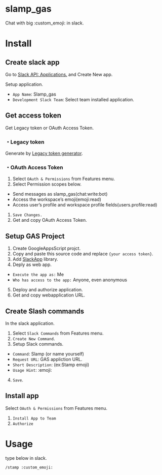# slamp_gas
Chat with big :custom_emoji: in slack.

# Install

## Create slack app

Go to [Slack API: Applications.](https://api.slack.com/apps) and Create New app.

Setup application.
- `App Name`: Slamp_gas
- `Development Slack Team`: Select team installed application.


## Get access token
Get Legacy token or OAuth Access Token.

### ・Legacy token
Generate by [Legacy token generator](https://api.slack.com/custom-integrations/legacy-tokens).


### ・OAuth Access Token

1. Select `OAuth & Permissions` from Features menu.
2. Select Permission scopes below.
- Send messages as slamp_gas(chat:write:bot)
- Access the workspace’s emoji(emoji:read)
- Access user’s profile and workspace profile fields(users.profile:read)

1. `Save Changes.`
2. Get and copy OAuth Access Token.

## Setup GAS Project

1. Create GoogleAppsScript projct.
2. Copy and paste this source code and replace `{your access token}`.
3. Add [SlackApp](https://github.com/soundTricker/SlackApp) library.
4. Deply as web app.
 - `Execute the app as:` Me
 - `Who has access to the app:` Anyone, even anonymous
5. Deploy and authorize application.
6. Get and copy webapplication URL.

## Create Slash commands
In the slack application.

1. Select `Slack Commands` from Features menu.
2. `Create New Command`.
4. Setup Slack commands.
- `Command`: Slamp (or name yourself)
- `Request URL`: GAS appliction URL.
- `Short Description`: (ex:Stamp emoji)
- `Usage Hint`: :emoji:
4. `Save`.

## Install app
Select `OAuth & Permissions` from Features menu.

1. `Install App to Team`
2. `Authorize`


# Usage
type below in slack.

`/stamp :custom_emoji:`